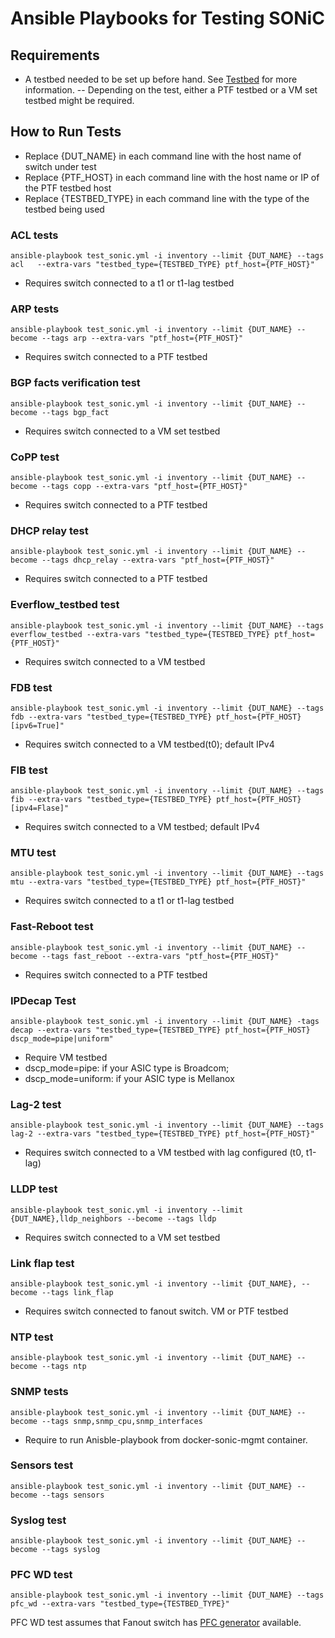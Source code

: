 # Ansible Playbooks for Testing SONiC

## Requirements
- A testbed needed to be set up before hand. See [Testbed](README.testbed.md) for more information.
 -- Depending on the test, either a PTF testbed or a VM set testbed might be required. 

## How to Run Tests
- Replace {DUT_NAME} in each command line with the host name of switch under test
- Replace {PTF_HOST} in each command line with the host name or IP of the PTF testbed host
- Replace {TESTBED_TYPE} in each command line with the type of the testbed being used

### ACL tests
```
ansible-playbook test_sonic.yml -i inventory --limit {DUT_NAME} --tags acl   --extra-vars "testbed_type={TESTBED_TYPE} ptf_host={PTF_HOST}"
```
- Requires switch connected to a t1 or t1-lag testbed

### ARP tests
```
ansible-playbook test_sonic.yml -i inventory --limit {DUT_NAME} --become --tags arp --extra-vars "ptf_host={PTF_HOST}"
```
- Requires switch connected to a PTF testbed

### BGP facts verification test
```
ansible-playbook test_sonic.yml -i inventory --limit {DUT_NAME} --become --tags bgp_fact
```
- Requires switch connected to a VM set testbed

### CoPP test
```
ansible-playbook test_sonic.yml -i inventory --limit {DUT_NAME} --become --tags copp --extra-vars "ptf_host={PTF_HOST}"
```
- Requires switch connected to a PTF testbed

### DHCP relay test
```
ansible-playbook test_sonic.yml -i inventory --limit {DUT_NAME} --become --tags dhcp_relay --extra-vars "ptf_host={PTF_HOST}"
```
- Requires switch connected to a PTF testbed

### Everflow_testbed test
```
ansible-playbook test_sonic.yml -i inventory --limit {DUT_NAME} --tags everflow_testbed --extra-vars "testbed_type={TESTBED_TYPE} ptf_host={PTF_HOST}"
```
- Requires switch connected to a VM testbed

### FDB test
```
ansible-playbook test_sonic.yml -i inventory --limit {DUT_NAME} --tags fdb --extra-vars "testbed_type={TESTBED_TYPE} ptf_host={PTF_HOST} [ipv6=True]"
```
- Requires switch connected to a VM testbed(t0); default IPv4

### FIB test
```
ansible-playbook test_sonic.yml -i inventory --limit {DUT_NAME} --tags fib --extra-vars "testbed_type={TESTBED_TYPE} ptf_host={PTF_HOST} [ipv4=Flase]"
```
- Requires switch connected to a VM testbed; default IPv4

### MTU test
```
ansible-playbook test_sonic.yml -i inventory --limit {DUT_NAME} --tags mtu --extra-vars "testbed_type={TESTBED_TYPE} ptf_host={PTF_HOST}"
```
- Requires switch connected to a t1 or t1-lag testbed

### Fast-Reboot test
```
ansible-playbook test_sonic.yml -i inventory --limit {DUT_NAME} --become --tags fast_reboot --extra-vars "ptf_host={PTF_HOST}"
```
- Requires switch connected to a PTF testbed

### IPDecap Test
```
ansible-playbook test_sonic.yml -i inventory --limit {DUT_NAME} -tags decap --extra-vars "testbed_type={TESTBED_TYPE} ptf_host={PTF_HOST} dscp_mode=pipe|uniform"
```
- Require VM testbed
- dscp_mode=pipe: if your ASIC type is Broadcom; 
- dscp_mode=uniform: if your ASIC type is Mellanox

### Lag-2 test
```
ansible-playbook test_sonic.yml -i inventory --limit {DUT_NAME} --tags lag-2 --extra-vars "testbed_type={TESTBED_TYPE} ptf_host={PTF_HOST}"
```
- Requires switch connected to a VM testbed with lag configured (t0, t1-lag)

### LLDP test
```
ansible-playbook test_sonic.yml -i inventory --limit {DUT_NAME},lldp_neighbors --become --tags lldp
```
- Requires switch connected to a VM set testbed

### Link flap test
```
ansible-playbook test_sonic.yml -i inventory --limit {DUT_NAME}, --become --tags link_flap
```
- Requires switch connected to fanout switch. VM or PTF testbed

### NTP test
```
ansible-playbook test_sonic.yml -i inventory --limit {DUT_NAME} --become --tags ntp
```

### SNMP tests
```
ansible-playbook test_sonic.yml -i inventory --limit {DUT_NAME} --become --tags snmp,snmp_cpu,snmp_interfaces
```
- Require to run Anisble-playbook from docker-sonic-mgmt container. 

### Sensors test
```
ansible-playbook test_sonic.yml -i inventory --limit {DUT_NAME} --become --tags sensors
```

### Syslog test
```
ansible-playbook test_sonic.yml -i inventory --limit {DUT_NAME} --become --tags syslog
```

### PFC WD test
```
ansible-playbook test_sonic.yml -i inventory --limit {DUT_NAME} --tags pfc_wd --extra-vars "testbed_type={TESTBED_TYPE}"
```
PFC WD test assumes that Fanout switch has [PFC generator](https://github.com/marian-pritsak/pfctest/blob/master/pfctest.py) available.
